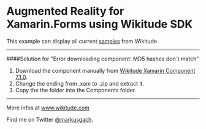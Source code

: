# Augmented Reality for Xamarin.Forms using Wikitude SDK

This example can display all current <a href="https://github.com/Wikitude/wikitude-sdk-samples">samples</a> from Wikitude.

___
####Solution for "Error downloading component: MD5 hashes don´t match"

1. Download the component manually from <a href="https://cdn.wikitude.com/extensions/xamarin/com.wikitude.xamarin.component-7.1.0.xam">Wikitude Xamarin Component 7.1.0</a>.
2. Change the ending from .xam to .zip and extract it.
3. Copy the the folder into the Components folder.

___

More infos at <a href="http://www.wikitude.com">www.wikitude.com</a>

Find me on Twitter <a href="https://twitter.com/markusgach">@markusgach</a>.
